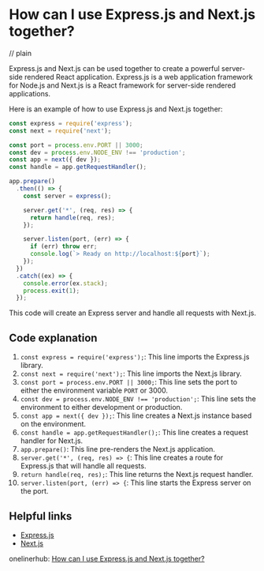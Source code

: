 # How can I use Express.js and Next.js together?
// plain

Express.js and Next.js can be used together to create a powerful server-side rendered React application. Express.js is a web application framework for Node.js and Next.js is a React framework for server-side rendered applications.

Here is an example of how to use Express.js and Next.js together:

```javascript
const express = require('express');
const next = require('next');

const port = process.env.PORT || 3000;
const dev = process.env.NODE_ENV !== 'production';
const app = next({ dev });
const handle = app.getRequestHandler();

app.prepare()
  .then(() => {
    const server = express();

    server.get('*', (req, res) => {
      return handle(req, res);
    });

    server.listen(port, (err) => {
      if (err) throw err;
      console.log(`> Ready on http://localhost:${port}`);
    });
  })
  .catch((ex) => {
    console.error(ex.stack);
    process.exit(1);
  });
```

This code will create an Express server and handle all requests with Next.js.

## Code explanation


1. `const express = require('express');`: This line imports the Express.js library.
2. `const next = require('next');`: This line imports the Next.js library.
3. `const port = process.env.PORT || 3000;`: This line sets the port to either the environment variable `PORT` or 3000.
4. `const dev = process.env.NODE_ENV !== 'production';`: This line sets the environment to either development or production.
5. `const app = next({ dev });`: This line creates a Next.js instance based on the environment.
6. `const handle = app.getRequestHandler();`: This line creates a request handler for Next.js.
7. `app.prepare()`: This line pre-renders the Next.js application.
8. `server.get('*', (req, res) => {`: This line creates a route for Express.js that will handle all requests.
9. `return handle(req, res);`: This line returns the Next.js request handler.
10. `server.listen(port, (err) => {`: This line starts the Express server on the port.

## Helpful links

- [Express.js](https://expressjs.com/)
- [Next.js](https://nextjs.org/)

onelinerhub: [How can I use Express.js and Next.js together?](https://onelinerhub.com/expressjs/how-can-i-use-express-js-and-next-js-together)